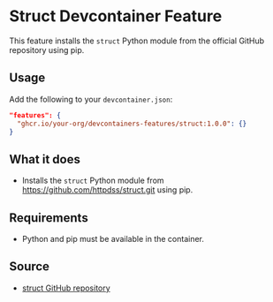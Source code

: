 # Struct Devcontainer Feature

This feature installs the `struct` Python module from the official GitHub repository using pip.

## Usage

Add the following to your `devcontainer.json`:

```json
"features": {
  "ghcr.io/your-org/devcontainers-features/struct:1.0.0": {}
}
```

## What it does

- Installs the `struct` Python module from https://github.com/httpdss/struct.git using pip.

## Requirements

- Python and pip must be available in the container.

## Source

- [struct GitHub repository](https://github.com/httpdss/struct)
